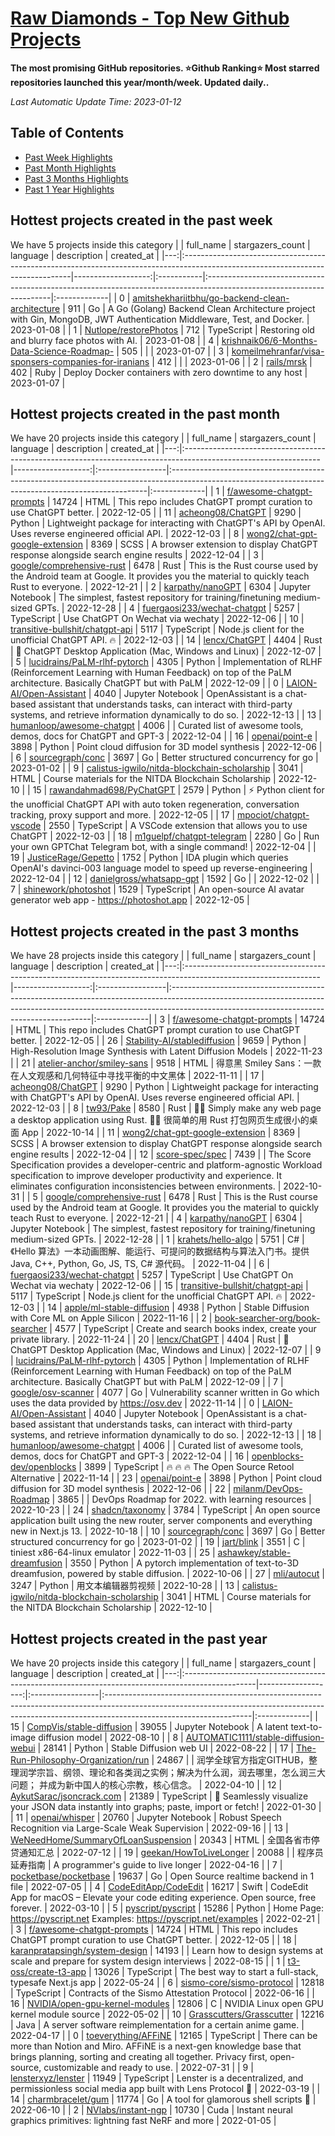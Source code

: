 














[Raw Diamonds - Top New Github Projects](./README.md)
==========

**The most promising GitHub repositories. ⭐Github Ranking⭐ Most starred repositories launched this year/month/week. Updated daily..**

*Last Automatic Update Time: 2023-01-12*

## Table of Contents

* [Past Week Highlights](#hottest-projects-created-in-the-past-week)
* [Past Month Highlights](#hottest-projects-created-in-the-past-month)
* [Past 3 Months Highlights](#hottest-projects-created-in-the-past-3-months)
* [Past 1 Year Highlights](#hottest-projects-created-in-the-past-year)






## Hottest projects created in the past week 

We have 5 projects inside this category
|    | full_name                                                                                                                       |   stargazers_count | language   | description                                                                                                          | created_at   |
|---:|:--------------------------------------------------------------------------------------------------------------------------------|-------------------:|:-----------|:---------------------------------------------------------------------------------------------------------------------|:-------------|
|  0 | [amitshekhariitbhu/go-backend-clean-architecture](https://github.com/amitshekhariitbhu/go-backend-clean-architecture)           |                911 | Go         | A Go (Golang) Backend Clean Architecture project with Gin, MongoDB, JWT Authentication Middleware, Test, and Docker. | 2023-01-08   |
|  1 | [Nutlope/restorePhotos](https://github.com/Nutlope/restorePhotos)                                                               |                712 | TypeScript | Restoring old and blurry face photos with AI.                                                                        | 2023-01-08   |
|  4 | [krishnaik06/6-Months-Data-Science-Roadmap-](https://github.com/krishnaik06/6-Months-Data-Science-Roadmap-)                     |                505 |            |                                                                                                                      | 2023-01-07   |
|  3 | [komeilmehranfar/visa-sponsers-companies-for-iranians](https://github.com/komeilmehranfar/visa-sponsers-companies-for-iranians) |                412 |            |                                                                                                                      | 2023-01-06   |
|  2 | [rails/mrsk](https://github.com/rails/mrsk)                                                                                     |                402 | Ruby       | Deploy Docker containers with zero downtime to any host                                                              | 2023-01-07   |





## Hottest projects created in the past month 

We have 20 projects inside this category
|    | full_name                                                                                                       |   stargazers_count | language         | description                                                                                                                                           | created_at   |
|---:|:----------------------------------------------------------------------------------------------------------------|-------------------:|:-----------------|:------------------------------------------------------------------------------------------------------------------------------------------------------|:-------------|
|  1 | [f/awesome-chatgpt-prompts](https://github.com/f/awesome-chatgpt-prompts)                                       |              14724 | HTML             | This repo includes ChatGPT prompt curation to use ChatGPT better.                                                                                     | 2022-12-05   |
| 11 | [acheong08/ChatGPT](https://github.com/acheong08/ChatGPT)                                                       |               9290 | Python           | Lightweight package for interacting with ChatGPT's API by OpenAI. Uses reverse engineered official API.                                               | 2022-12-03   |
|  8 | [wong2/chat-gpt-google-extension](https://github.com/wong2/chat-gpt-google-extension)                           |               8369 | SCSS             | A browser extension to display ChatGPT response alongside search engine results                                                                       | 2022-12-04   |
|  3 | [google/comprehensive-rust](https://github.com/google/comprehensive-rust)                                       |               6478 | Rust             | This is the Rust course used by the Android team at Google. It provides you the material to quickly teach Rust to everyone.                           | 2022-12-21   |
|  2 | [karpathy/nanoGPT](https://github.com/karpathy/nanoGPT)                                                         |               6304 | Jupyter Notebook | The simplest, fastest repository for training/finetuning medium-sized GPTs.                                                                           | 2022-12-28   |
|  4 | [fuergaosi233/wechat-chatgpt](https://github.com/fuergaosi233/wechat-chatgpt)                                   |               5257 | TypeScript       | Use ChatGPT On Wechat via wechaty                                                                                                                     | 2022-12-06   |
| 10 | [transitive-bullshit/chatgpt-api](https://github.com/transitive-bullshit/chatgpt-api)                           |               5117 | TypeScript       | Node.js client for the unofficial ChatGPT API. 🔥                                                                                                     | 2022-12-03   |
| 14 | [lencx/ChatGPT](https://github.com/lencx/ChatGPT)                                                               |               4404 | Rust             | 🔮 ChatGPT Desktop Application (Mac, Windows and Linux)                                                                                               | 2022-12-07   |
|  5 | [lucidrains/PaLM-rlhf-pytorch](https://github.com/lucidrains/PaLM-rlhf-pytorch)                                 |               4305 | Python           | Implementation of RLHF (Reinforcement Learning with Human Feedback) on top of the PaLM architecture. Basically ChatGPT but with PaLM                  | 2022-12-09   |
|  0 | [LAION-AI/Open-Assistant](https://github.com/LAION-AI/Open-Assistant)                                           |               4040 | Jupyter Notebook | OpenAssistant is a chat-based assistant that understands tasks, can interact with third-party systems, and retrieve information dynamically to do so. | 2022-12-13   |
| 13 | [humanloop/awesome-chatgpt](https://github.com/humanloop/awesome-chatgpt)                                       |               4006 |                  | Curated list of awesome tools, demos, docs for ChatGPT and GPT-3                                                                                      | 2022-12-04   |
| 16 | [openai/point-e](https://github.com/openai/point-e)                                                             |               3898 | Python           | Point cloud diffusion for 3D model synthesis                                                                                                          | 2022-12-06   |
|  6 | [sourcegraph/conc](https://github.com/sourcegraph/conc)                                                         |               3697 | Go               | Better structured concurrency for go                                                                                                                  | 2023-01-02   |
|  9 | [calistus-igwilo/nitda-blockchain-scholarship](https://github.com/calistus-igwilo/nitda-blockchain-scholarship) |               3041 | HTML             | Course materials for the NITDA Blockchain Scholarship                                                                                                 | 2022-12-10   |
| 15 | [rawandahmad698/PyChatGPT](https://github.com/rawandahmad698/PyChatGPT)                                         |               2579 | Python           | ⚡️ Python client for the unofficial ChatGPT API with auto token regeneration, conversation tracking, proxy support and more.                          | 2022-12-05   |
| 17 | [mpociot/chatgpt-vscode](https://github.com/mpociot/chatgpt-vscode)                                             |               2550 | TypeScript       | A VSCode extension that allows you to use ChatGPT                                                                                                     | 2022-12-03   |
| 18 | [m1guelpf/chatgpt-telegram](https://github.com/m1guelpf/chatgpt-telegram)                                       |               2280 | Go               | Run your own GPTChat Telegram bot, with a single command!                                                                                             | 2022-12-04   |
| 19 | [JusticeRage/Gepetto](https://github.com/JusticeRage/Gepetto)                                                   |               1752 | Python           | IDA plugin which queries OpenAI's davinci-003 language model to speed up reverse-engineering                                                          | 2022-12-04   |
| 12 | [danielgross/whatsapp-gpt](https://github.com/danielgross/whatsapp-gpt)                                         |               1592 | Go               |                                                                                                                                                       | 2022-12-02   |
|  7 | [shinework/photoshot](https://github.com/shinework/photoshot)                                                   |               1529 | TypeScript       | An open-source AI avatar generator web app - https://photoshot.app                                                                                    | 2022-12-05   |





## Hottest projects created in the past 3 months 

We have 28 projects inside this category
|    | full_name                                                                                                       |   stargazers_count | language         | description                                                                                                                                                                                                           | created_at   |
|---:|:----------------------------------------------------------------------------------------------------------------|-------------------:|:-----------------|:----------------------------------------------------------------------------------------------------------------------------------------------------------------------------------------------------------------------|:-------------|
|  3 | [f/awesome-chatgpt-prompts](https://github.com/f/awesome-chatgpt-prompts)                                       |              14724 | HTML             | This repo includes ChatGPT prompt curation to use ChatGPT better.                                                                                                                                                     | 2022-12-05   |
| 26 | [Stability-AI/stablediffusion](https://github.com/Stability-AI/stablediffusion)                                 |               9659 | Python           | High-Resolution Image Synthesis with Latent Diffusion Models                                                                                                                                                          | 2022-11-23   |
| 21 | [atelier-anchor/smiley-sans](https://github.com/atelier-anchor/smiley-sans)                                     |               9518 | HTML             | 得意黑 Smiley Sans：一款在人文观感和几何特征中寻找平衡的中文黑体                                                                                                                                                      | 2022-11-11   |
| 17 | [acheong08/ChatGPT](https://github.com/acheong08/ChatGPT)                                                       |               9290 | Python           | Lightweight package for interacting with ChatGPT's API by OpenAI. Uses reverse engineered official API.                                                                                                               | 2022-12-03   |
|  8 | [tw93/Pake](https://github.com/tw93/Pake)                                                                       |               8580 | Rust             | 🤱🏻 Simply make any web page a desktop application using Rust.  🤱🏻 很简单的用 Rust 打包网页生成很小的桌面 App                                                                                                      | 2022-10-14   |
| 11 | [wong2/chat-gpt-google-extension](https://github.com/wong2/chat-gpt-google-extension)                           |               8369 | SCSS             | A browser extension to display ChatGPT response alongside search engine results                                                                                                                                       | 2022-12-04   |
| 12 | [score-spec/spec](https://github.com/score-spec/spec)                                                           |               7439 |                  | The Score Specification provides a developer-centric and platform-agnostic Workload specification to improve developer productivity and experience. It eliminates configuration inconsistencies between environments. | 2022-10-31   |
|  5 | [google/comprehensive-rust](https://github.com/google/comprehensive-rust)                                       |               6478 | Rust             | This is the Rust course used by the Android team at Google. It provides you the material to quickly teach Rust to everyone.                                                                                           | 2022-12-21   |
|  4 | [karpathy/nanoGPT](https://github.com/karpathy/nanoGPT)                                                         |               6304 | Jupyter Notebook | The simplest, fastest repository for training/finetuning medium-sized GPTs.                                                                                                                                           | 2022-12-28   |
|  1 | [krahets/hello-algo](https://github.com/krahets/hello-algo)                                                     |               5751 | C#               | 《Hello 算法》一本动画图解、能运行、可提问的数据结构与算法入门书。提供 Java, C++, Python, Go, JS, TS, C# 源代码。                                                                                                     | 2022-11-04   |
|  6 | [fuergaosi233/wechat-chatgpt](https://github.com/fuergaosi233/wechat-chatgpt)                                   |               5257 | TypeScript       | Use ChatGPT On Wechat via wechaty                                                                                                                                                                                     | 2022-12-06   |
| 15 | [transitive-bullshit/chatgpt-api](https://github.com/transitive-bullshit/chatgpt-api)                           |               5117 | TypeScript       | Node.js client for the unofficial ChatGPT API. 🔥                                                                                                                                                                     | 2022-12-03   |
| 14 | [apple/ml-stable-diffusion](https://github.com/apple/ml-stable-diffusion)                                       |               4938 | Python           | Stable Diffusion with Core ML on Apple Silicon                                                                                                                                                                        | 2022-11-16   |
|  2 | [book-searcher-org/book-searcher](https://github.com/book-searcher-org/book-searcher)                           |               4577 | TypeScript       | Create and search books index, create your private library.                                                                                                                                                           | 2022-11-24   |
| 20 | [lencx/ChatGPT](https://github.com/lencx/ChatGPT)                                                               |               4404 | Rust             | 🔮 ChatGPT Desktop Application (Mac, Windows and Linux)                                                                                                                                                               | 2022-12-07   |
|  9 | [lucidrains/PaLM-rlhf-pytorch](https://github.com/lucidrains/PaLM-rlhf-pytorch)                                 |               4305 | Python           | Implementation of RLHF (Reinforcement Learning with Human Feedback) on top of the PaLM architecture. Basically ChatGPT but with PaLM                                                                                  | 2022-12-09   |
|  7 | [google/osv-scanner](https://github.com/google/osv-scanner)                                                     |               4077 | Go               | Vulnerability scanner written in Go which uses the data provided by https://osv.dev                                                                                                                                   | 2022-11-14   |
|  0 | [LAION-AI/Open-Assistant](https://github.com/LAION-AI/Open-Assistant)                                           |               4040 | Jupyter Notebook | OpenAssistant is a chat-based assistant that understands tasks, can interact with third-party systems, and retrieve information dynamically to do so.                                                                 | 2022-12-13   |
| 18 | [humanloop/awesome-chatgpt](https://github.com/humanloop/awesome-chatgpt)                                       |               4006 |                  | Curated list of awesome tools, demos, docs for ChatGPT and GPT-3                                                                                                                                                      | 2022-12-04   |
| 16 | [openblocks-dev/openblocks](https://github.com/openblocks-dev/openblocks)                                       |               3899 | TypeScript       | 🔥 🔥 🔥 The Open Source Retool Alternative                                                                                                                                                                           | 2022-11-14   |
| 23 | [openai/point-e](https://github.com/openai/point-e)                                                             |               3898 | Python           | Point cloud diffusion for 3D model synthesis                                                                                                                                                                          | 2022-12-06   |
| 22 | [milanm/DevOps-Roadmap](https://github.com/milanm/DevOps-Roadmap)                                               |               3865 |                  | DevOps Roadmap for 2022. with learning resources                                                                                                                                                                      | 2022-10-23   |
| 24 | [shadcn/taxonomy](https://github.com/shadcn/taxonomy)                                                           |               3784 | TypeScript       | An open source application built using the new router, server components and everything new in Next.js 13.                                                                                                            | 2022-10-18   |
| 10 | [sourcegraph/conc](https://github.com/sourcegraph/conc)                                                         |               3697 | Go               | Better structured concurrency for go                                                                                                                                                                                  | 2023-01-02   |
| 19 | [jart/blink](https://github.com/jart/blink)                                                                     |               3551 | C                | tiniest x86-64-linux emulator                                                                                                                                                                                         | 2022-11-03   |
| 25 | [ashawkey/stable-dreamfusion](https://github.com/ashawkey/stable-dreamfusion)                                   |               3550 | Python           | A pytorch implementation of text-to-3D dreamfusion, powered by stable diffusion.                                                                                                                                      | 2022-10-06   |
| 27 | [mli/autocut](https://github.com/mli/autocut)                                                                   |               3247 | Python           | 用文本编辑器剪视频                                                                                                                                                                                                    | 2022-10-28   |
| 13 | [calistus-igwilo/nitda-blockchain-scholarship](https://github.com/calistus-igwilo/nitda-blockchain-scholarship) |               3041 | HTML             | Course materials for the NITDA Blockchain Scholarship                                                                                                                                                                 | 2022-12-10   |





## Hottest projects created in the past year 

We have 20 projects inside this category
|    | full_name                                                                                       |   stargazers_count | language         | description                                                                                                                                                                                     | created_at   |
|---:|:------------------------------------------------------------------------------------------------|-------------------:|:-----------------|:------------------------------------------------------------------------------------------------------------------------------------------------------------------------------------------------|:-------------|
| 15 | [CompVis/stable-diffusion](https://github.com/CompVis/stable-diffusion)                         |              39055 | Jupyter Notebook | A latent text-to-image diffusion model                                                                                                                                                          | 2022-08-10   |
|  8 | [AUTOMATIC1111/stable-diffusion-webui](https://github.com/AUTOMATIC1111/stable-diffusion-webui) |              28141 | Python           | Stable Diffusion web UI                                                                                                                                                                         | 2022-08-22   |
| 17 | [The-Run-Philosophy-Organization/run](https://github.com/The-Run-Philosophy-Organization/run)   |              24867 |                  | 润学全球官方指定GITHUB，整理润学宗旨、纲领、理论和各类润之实例；解决为什么润，润去哪里，怎么润三大问题； 并成为新中国人的核心宗教，核心信念。                                                   | 2022-04-10   |
| 12 | [AykutSarac/jsoncrack.com](https://github.com/AykutSarac/jsoncrack.com)                         |              21389 | TypeScript       | 🔮 Seamlessly visualize your JSON data instantly into graphs; paste, import or fetch!                                                                                                           | 2022-01-30   |
| 11 | [openai/whisper](https://github.com/openai/whisper)                                             |              20760 | Jupyter Notebook | Robust Speech Recognition via Large-Scale Weak Supervision                                                                                                                                      | 2022-09-16   |
| 13 | [WeNeedHome/SummaryOfLoanSuspension](https://github.com/WeNeedHome/SummaryOfLoanSuspension)     |              20343 | HTML             | 全国各省市停贷通知汇总                                                                                                                                                                          | 2022-07-12   |
| 19 | [geekan/HowToLiveLonger](https://github.com/geekan/HowToLiveLonger)                             |              20088 |                  | 程序员延寿指南 | A programmer's guide to live longer                                                                                                                                            | 2022-04-16   |
|  7 | [pocketbase/pocketbase](https://github.com/pocketbase/pocketbase)                               |              19637 | Go               | Open Source realtime backend in 1 file                                                                                                                                                          | 2022-07-05   |
|  4 | [CodeEditApp/CodeEdit](https://github.com/CodeEditApp/CodeEdit)                                 |              16217 | Swift            | CodeEdit App for macOS – Elevate your code editing experience. Open source, free forever.                                                                                                       | 2022-03-10   |
|  5 | [pyscript/pyscript](https://github.com/pyscript/pyscript)                                       |              15286 | Python           | Home Page: https://pyscript.net  Examples: https://pyscript.net/examples                                                                                                                        | 2022-02-21   |
|  3 | [f/awesome-chatgpt-prompts](https://github.com/f/awesome-chatgpt-prompts)                       |              14724 | HTML             | This repo includes ChatGPT prompt curation to use ChatGPT better.                                                                                                                               | 2022-12-05   |
| 18 | [karanpratapsingh/system-design](https://github.com/karanpratapsingh/system-design)             |              14193 |                  | Learn how to design systems at scale and prepare for system design interviews                                                                                                                   | 2022-08-15   |
|  1 | [t3-oss/create-t3-app](https://github.com/t3-oss/create-t3-app)                                 |              13026 | TypeScript       | The best way to start a full-stack, typesafe Next.js app                                                                                                                                        | 2022-05-24   |
|  6 | [sismo-core/sismo-protocol](https://github.com/sismo-core/sismo-protocol)                       |              12818 | TypeScript       | Contracts of the Sismo Attestation Protocol                                                                                                                                                     | 2022-06-16   |
| 16 | [NVIDIA/open-gpu-kernel-modules](https://github.com/NVIDIA/open-gpu-kernel-modules)             |              12806 | C                | NVIDIA Linux open GPU kernel module source                                                                                                                                                      | 2022-05-02   |
| 10 | [Grasscutters/Grasscutter](https://github.com/Grasscutters/Grasscutter)                         |              12216 | Java             | A server software reimplementation for a certain anime game.                                                                                                                                    | 2022-04-17   |
|  0 | [toeverything/AFFiNE](https://github.com/toeverything/AFFiNE)                                   |              12165 | TypeScript       | There can be more than Notion and Miro. AFFiNE is a next-gen knowledge base that brings planning, sorting and creating all together. Privacy first, open-source, customizable and ready to use. | 2022-07-31   |
|  9 | [lensterxyz/lenster](https://github.com/lensterxyz/lenster)                                     |              11949 | TypeScript       | Lenster is a decentralized, and permissionless social media app built with Lens Protocol 🌿                                                                                                     | 2022-03-19   |
| 14 | [charmbracelet/gum](https://github.com/charmbracelet/gum)                                       |              11774 | Go               | A tool for glamorous shell scripts 🎀                                                                                                                                                           | 2022-06-10   |
|  2 | [NVlabs/instant-ngp](https://github.com/NVlabs/instant-ngp)                                     |              10730 | Cuda             | Instant neural graphics primitives: lightning fast NeRF and more                                                                                                                                | 2022-01-05   |


